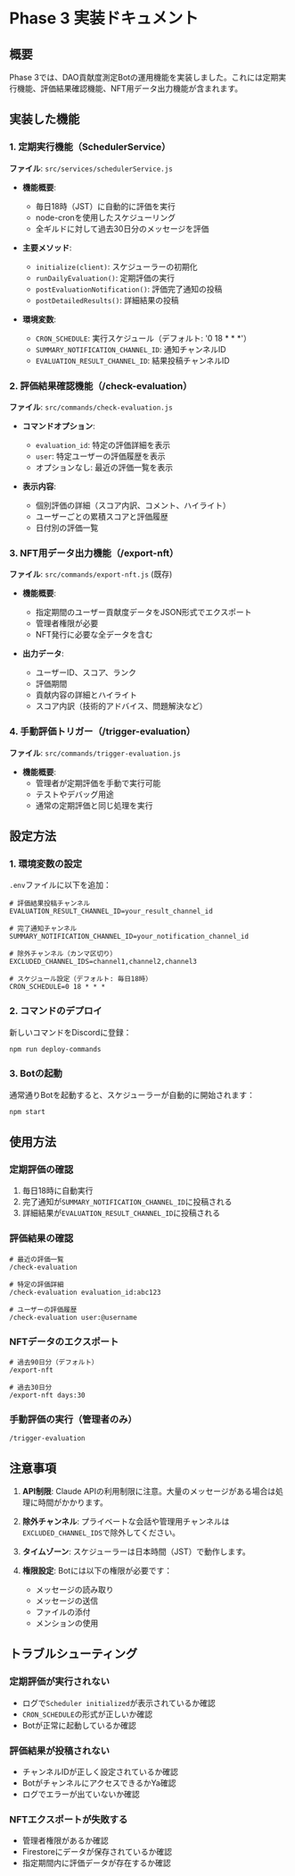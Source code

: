 # Phase 3 実装ドキュメント

## 概要
Phase 3では、DAO貢献度測定Botの運用機能を実装しました。これには定期実行機能、評価結果確認機能、NFT用データ出力機能が含まれます。

## 実装した機能

### 1. 定期実行機能（SchedulerService）
**ファイル**: `src/services/schedulerService.js`

- **機能概要**:
  - 毎日18時（JST）に自動的に評価を実行
  - node-cronを使用したスケジューリング
  - 全ギルドに対して過去30日分のメッセージを評価

- **主要メソッド**:
  - `initialize(client)`: スケジューラーの初期化
  - `runDailyEvaluation()`: 定期評価の実行
  - `postEvaluationNotification()`: 評価完了通知の投稿
  - `postDetailedResults()`: 詳細結果の投稿

- **環境変数**:
  - `CRON_SCHEDULE`: 実行スケジュール（デフォルト: '0 18 * * *'）
  - `SUMMARY_NOTIFICATION_CHANNEL_ID`: 通知チャンネルID
  - `EVALUATION_RESULT_CHANNEL_ID`: 結果投稿チャンネルID

### 2. 評価結果確認機能（/check-evaluation）
**ファイル**: `src/commands/check-evaluation.js`

- **コマンドオプション**:
  - `evaluation_id`: 特定の評価詳細を表示
  - `user`: 特定ユーザーの評価履歴を表示
  - オプションなし: 最近の評価一覧を表示

- **表示内容**:
  - 個別評価の詳細（スコア内訳、コメント、ハイライト）
  - ユーザーごとの累積スコアと評価履歴
  - 日付別の評価一覧

### 3. NFT用データ出力機能（/export-nft）
**ファイル**: `src/commands/export-nft.js` (既存)

- **機能概要**:
  - 指定期間のユーザー貢献度データをJSON形式でエクスポート
  - 管理者権限が必要
  - NFT発行に必要な全データを含む

- **出力データ**:
  - ユーザーID、スコア、ランク
  - 評価期間
  - 貢献内容の詳細とハイライト
  - スコア内訳（技術的アドバイス、問題解決など）

### 4. 手動評価トリガー（/trigger-evaluation）
**ファイル**: `src/commands/trigger-evaluation.js`

- **機能概要**:
  - 管理者が定期評価を手動で実行可能
  - テストやデバッグ用途
  - 通常の定期評価と同じ処理を実行

## 設定方法

### 1. 環境変数の設定
`.env`ファイルに以下を追加：

```env
# 評価結果投稿チャンネル
EVALUATION_RESULT_CHANNEL_ID=your_result_channel_id

# 完了通知チャンネル
SUMMARY_NOTIFICATION_CHANNEL_ID=your_notification_channel_id

# 除外チャンネル（カンマ区切り）
EXCLUDED_CHANNEL_IDS=channel1,channel2,channel3

# スケジュール設定（デフォルト: 毎日18時）
CRON_SCHEDULE=0 18 * * *
```

### 2. コマンドのデプロイ
新しいコマンドをDiscordに登録：

```bash
npm run deploy-commands
```

### 3. Botの起動
通常通りBotを起動すると、スケジューラーが自動的に開始されます：

```bash
npm start
```

## 使用方法

### 定期評価の確認
1. 毎日18時に自動実行
2. 完了通知が`SUMMARY_NOTIFICATION_CHANNEL_ID`に投稿される
3. 詳細結果が`EVALUATION_RESULT_CHANNEL_ID`に投稿される

### 評価結果の確認
```
# 最近の評価一覧
/check-evaluation

# 特定の評価詳細
/check-evaluation evaluation_id:abc123

# ユーザーの評価履歴
/check-evaluation user:@username
```

### NFTデータのエクスポート
```
# 過去90日分（デフォルト）
/export-nft

# 過去30日分
/export-nft days:30
```

### 手動評価の実行（管理者のみ）
```
/trigger-evaluation
```

## 注意事項

1. **API制限**: Claude APIの利用制限に注意。大量のメッセージがある場合は処理に時間がかかります。

2. **除外チャンネル**: プライベートな会話や管理用チャンネルは`EXCLUDED_CHANNEL_IDS`で除外してください。

3. **タイムゾーン**: スケジューラーは日本時間（JST）で動作します。

4. **権限設定**: Botには以下の権限が必要です：
   - メッセージの読み取り
   - メッセージの送信
   - ファイルの添付
   - メンションの使用

## トラブルシューティング

### 定期評価が実行されない
- ログで`Scheduler initialized`が表示されているか確認
- `CRON_SCHEDULE`の形式が正しいか確認
- Botが正常に起動しているか確認

### 評価結果が投稿されない
- チャンネルIDが正しく設定されているか確認
- BotがチャンネルにアクセスできるかYa確認
- ログでエラーが出ていないか確認

### NFTエクスポートが失敗する
- 管理者権限があるか確認
- Firestoreにデータが保存されているか確認
- 指定期間内に評価データが存在するか確認